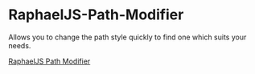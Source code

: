 # RaphaelJS-Path-Modifier
Allows you to change the path style quickly to find one which suits your needs.

[RaphaelJS Path Modifier](https://ruhickey.github.io/RaphaelJS-Path-Modifier/)
